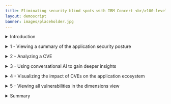 ```yaml
---
title: Eliminating security blind spots with IBM Concert <br/>100-level live demo
layout: demoscript
banner: images/placeholder.jpg
---
```


<span id="top"></span>

<details markdown="1">

<summary>Introduction</summary>

As enterprises develop and deploy an increasing number of software applications, they face significant risks and challenges related to security vulnerabilities and compliance issues.

Leveraging data from various tools, IBM Concert empowers security managers to gain a comprehensive view of vulnerabilities across their homegrown application landscape. Using Concert’s advanced gen AI analytics engine, we can accurately assess vulnerability risk tailored to each customer's specific environment. Concert identifies potential threats, evaluates their impact, and provides actionable recommendations to prioritize and mitigate risks effectively.

Let’s delve into how IBM Concert helps manage vulnerabilities and enhances your security posture.

<br/>

</details>

<p/>

<details markdown="1">

<summary>1 - Viewing a summary of the application security posture</summary>

<br/>

| **1.1** | **Placeholder** |
| :--- | :--- |
| **Narration** | The security manager at Focus Financial is overwhelmed with a backlog of 20,000 CVEs, struggling to manage vulnerabilities across applications hosted in diverse environments. With the recent adoption of a microservices architecture, the complexity has surged as these applications now span multiple servers and cloud providers. This shift has introduced significant challenges in security and vulnerability management, making it crucial to find an intelligent way to prioritize and address these CVEs. |
| **Action** &nbsp; 1.1.1 | Show the **Home** page, which you opened during demo preparation. <br/> <img src="images/1-1-1.png" width="800" /> |
| **Narration** | Upon logging into Concert, the security manager is presented with a circular dashboard, featuring arc slices that represent different aspects of the application landscape. The vulnerability summary is prominently highlighted by default, providing an immediate overview of his risk posture. <br/><br/> The right section provides a high-level overview of key vulnerability metrics, such as the number of total unique CVEs, the number of Priority 1,2 and 3 CVEs, and more. |
| **Action** &nbsp; 1.1.2 | Scroll down the home page to show the **Most vulnerable applications** and **Prioritized CVEs impacting public access points** graphs. <br/> <img src="images/1-1-2.png" width="800" /> |
| **Narration** | Scrolling down the home page, the security manager can see visual representations with a bar chart showing his most vulnerable applications on the left, and the prioritizes CVEs impacting public access points on the right. |
| **Action** &nbsp; 1.1.3 | Scroll down the home page to show the **Highest prioritiy CVEs** table. <br/> <img src="images/1-1-3.png" width="800" /> |
| **Narration** | Finally, at the bottom of the home page, the security manager can see a table with the top 5 vulnerabilities displayed in order of priority. |

**[Go to top](#top)**

<br/><br/>

</details>

<p/>

<details markdown="1">

<summary>2 - Analyzing a CVE</summary>

<br/>

| **2.1** | **Placeholder** |
| :--- | :--- |
| **Action** &nbsp; 2.1.1 | Click **CVE-2022-42889**. <br/> <img src="images/2-1-1.png" width="800" /> <br/><br/> The following screen will appear: <br/> <img src="images/2-1-2.png" width="800" /> |
| **Narration** | The security manager selects a CVE to view the details and sees the "blast radius" showing each image and repository where the vulnerable code is deployed. <br/><br/> The CVE view provides the security manager with a summary of the issue, the industry-defined generic CVSS score, and a custom Concert risk score. Instead of relying on generic assessments, Concert uses gen AI to correlate vulnerability data using multiple risk vectors to analyze complex chains of application dependencies and uncover the highest severity risks in an organization’s specific environment. This enables Concert to generate a score based on the actual exposure in their specific application environment. Concert then uses the details of the specific environment, along with proprietary threat intelligence and business criticality, to calculate the risk posed by each vulnerability. |

**[Go to top](#top)**

<br/><br/>

</details>

<p/>

<details markdown="1">

<summary>3 - Using conversational AI to gain deeper insights</summary>

<br/>

| **3.1** | **Placeholder** |
| :--- | :--- |
| **Action** &nbsp; 3.1.1 | Click **Ask watsonx**. <br/> <img src="images/3-1-1.png" width="800" /> |
| **Narration** | Concert’s interactive chatbot uses generative AI to dig deeper into Concert’s specific suggestions and explain the potential impact and remediation of each issue. The chatbot uses IBM’s Granite language model and comes pre-trained to have interactive conversations about application risk. The security manager interactively asks questions about CVE details and engages in a discussion about remediation guidance. Concert responds just as a CVE expert would. |
| **Action** &nbsp; 3.1.2 | Type '**How do I mitigate this CVE?**' in the chatbot. <br/> <img src="images/3-1-2.png" width="800" /> |

**[Go to top](#top)**

<br/><br/>

</details>

<p/>

<details markdown="1">

<summary>4 - Visualizing the impact of CVEs on the application ecosystem</summary>

<br/>

| **4.1** | **Placeholder** |
| :--- | :--- |
| **Action** &nbsp; 4.1.1 | Click the **Prioritized CVEs** switch. <inline-notification text="A red <strong>Prioritized CVEs</strong> section will appear in the diagram."></inline-notification> <br/> <img src="images/4-1-1.png" width="800" /> |
| **Narration** | By clicking on ‘Prioritized CVEs,’ the operations manager sees the higher priority CVEs. The darkest circles represent the most critical CVEs. <br/><br/> Hovering over a CVE highlights the end-to-end exposure path of the CVE from repositories to endpoints. |

**[Go to top](#top)**

<br/><br/>

</details>

<p/>

<details markdown="1">

<summary>5 - Viewing all vulnerabilities in the dimensions view</summary>

<br/>

| **5.1** | **Placeholder** |
| :--- | :--- |
| **Action** &nbsp; 5.1.1 | Placeholder <br/> <img src="images/5-1-1.png" width="800" /> |
| **Narration** |  |

**[Go to top](#top)**

<br/><br/>

</details>

<p/>

<details markdown="1">

<summary>Summary</summary>

Placeholder

**[Go to top](#top)**

<br/><br/>

</details>
